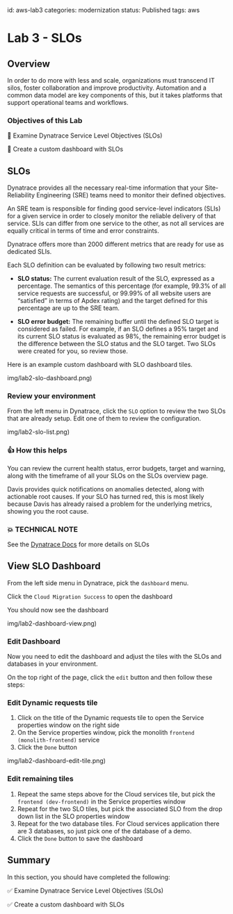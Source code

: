 id: aws-lab3
categories: modernization
status: Published
tags: aws


# Lab 3 - SLOs

## Overview

In order to do more with less and scale, organizations must transcend IT silos, foster collaboration and improve productivity. Automation and a common data model are key components of this, but it takes platforms that support operational teams and workflows. 

### Objectives of this Lab

🔷 Examine Dynatrace Service Level Objectives (SLOs)

🔷 Create a custom dashboard with SLOs 

## SLOs

Dynatrace provides all the necessary real-time information that your Site-Reliability Engineering (SRE) teams need to monitor their defined objectives.

An SRE team is responsible for finding good service-level indicators (SLIs) for a given service in order to closely monitor the reliable delivery of that service. SLIs can differ from one service to the other, as not all services are equally critical in terms of time and error constraints.

Dynatrace offers more than 2000 different metrics that are ready for use as dedicated SLIs.

Each SLO definition can be evaluated by following two result metrics:

* **SLO status:** The current evaluation result of the SLO, expressed as a percentage. The semantics of this percentage (for example, 99.3% of all service requests are successful, or 99.99% of all website users are “satisfied” in terms of Apdex rating) and the target defined for this percentage are up to the SRE team.

* **SLO error budget:** The remaining buffer until the defined SLO target is considered as failed. For example, if an SLO defines a 95% target and its current SLO status is evaluated as 98%, the remaining error budget is the difference between the SLO status and the SLO target.
Two SLOs were created for you, so review those.

Here is an example custom dashboard with SLO dashboard tiles.

img/lab2-slo-dashboard.png)

### Review your environment

From the left menu in Dynatrace, click the `SLO` option to review the two SLOs that are already setup.  Edit one of them to review the configuration.

img/lab2-slo-list.png)

### 👍 How this helps

You can review the current health status, error budgets, target and warning, along with the timeframe of all your SLOs on the SLOs overview page.

Davis provides quick notifications on anomalies detected, along with actionable root causes. If your SLO has turned red, this is most likely because Davis has already raised a problem for the underlying metrics, showing you the root cause.

### 💥 **TECHNICAL NOTE** 

See the <a href="https://www.dynatrace.com/support/help/how-to-use-dynatrace/service-level-objectives/" target="_blank">Dynatrace Docs</a> for more details on SLOs

## View SLO Dashboard

From the left side menu in Dynatrace, pick the `dashboard` menu.

Click the `Cloud Migration Success` to open the dashboard

You should now see the dashboard

img/lab2-dashboard-view.png)

### Edit Dashboard

Now you need to edit the dashboard and adjust the tiles with the SLOs and databases in your environment.

On the top right of the page, click the `edit` button and then follow these steps:

### Edit Dynamic requests tile

1. Click on the title of the Dynamic requests tile to open the Service properties window on the right side 
1. On the Service properties window, pick the monolith `frontend (monolith-frontend)` service
1. Click the `Done` button

img/lab2-dashboard-edit-tile.png)

### Edit remaining tiles

1. Repeat the same steps above for the Cloud services tile, but pick the `frontend (dev-frontend)` in the Service properties window
1. Repeat for the two SLO tiles, but pick the associated SLO from the drop down list in the SLO properties window
1. Repeat for the two database tiles. For Cloud services application there are 3 databases, so just pick one of the database of a demo.
1. Click the `Done` button to save the dashboard

## Summary

In this section, you should have completed the following:

✅ Examine Dynatrace Service Level Objectives (SLOs)

✅ Create a custom dashboard with SLOs 